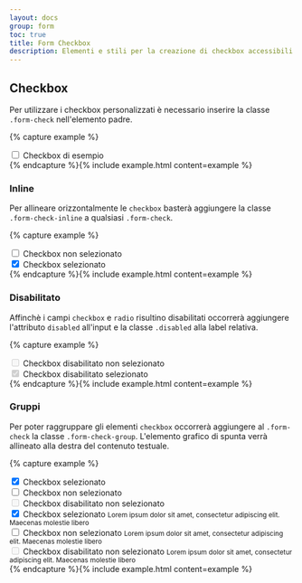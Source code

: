 ```yaml
---
layout: docs
group: form
toc: true
title: Form Checkbox
description: Elementi e stili per la creazione di checkbox accessibili.
---
```


## Checkbox

Per utilizzare i checkbox personalizzati è necessario inserire la classe `.form-check` nell'elemento padre.

{% capture example %}
<div>
  <div class="form-check">
    <input id="checkbox1" type="checkbox">
    <label for="checkbox1">Checkbox di esempio</label>
  </div>
</div>
{% endcapture %}{% include example.html content=example %}

### Inline 

Per allineare orizzontalmente le `checkbox` basterà aggiungere la classe `.form-check-inline` a qualsiasi `.form-check`.

{% capture example %}
<div>
  <div class="row">
    <div class="form-check form-check-inline">
      <input id="checkbox2" type="checkbox">
      <label for="checkbox2">Checkbox non selezionato</label>
    </div>
    <div class="form-check form-check-inline">
      <input id="checkbox3" type="checkbox" checked="checked">
      <label for="checkbox3">Checkbox selezionato</label>
    </div>
  </div>
</div>
{% endcapture %}{% include example.html content=example %}

### Disabilitato

Affinchè i campi `checkbox` e `radio` risultino disabilitati occorrerà aggiungere l'attributo `disabled` all'input e la classe `.disabled` alla label relativa.

{% capture example %}
<div>
  <div class="form-check">
    <input id="checkbox4" type="checkbox" disabled>
    <label for="checkbox4" class="disabled">Checkbox disabilitato non selezionato</label>
  </div>
  <div class="form-check">
    <input id="checkbox5" type="checkbox" disabled checked="checked">
    <label for="checkbox5" class="disabled">Checkbox disabilitato selezionato</label>
  </div>
</div>
{% endcapture %}{% include example.html content=example %}

### Gruppi

Per poter raggruppare gli elementi `checkbox` occorrerà aggiungere al `.form-check` la classe `.form-check-group`. L'elemento grafico di spunta verrà allineato alla destra del contenuto testuale.

{% capture example %}
<div>
  <div class="row">
    <div class="col-5">
      <div class="form-check form-check-group">
        <input id="checkbox6" type="checkbox" checked="checked">
        <label for="checkbox6">Checkbox selezionato</label>
      </div>
      <div class="form-check form-check-group">
        <input id="checkbox7" type="checkbox">
        <label for="checkbox7">Checkbox non selezionato</label>
      </div>
      <div class="form-check form-check-group">
        <input id="checkbox8" type="checkbox" disabled="disabled">
        <label for="checkbox8" class="disabled">Checkbox disabilitato non selezionato</label>
      </div>
    </div>
    <div class="col-2"></div>
    <div class="col-5">
      <div class="form-check form-check-group">
        <input id="checkbox9" type="checkbox" aria-labelledby="checkbox9-help" checked="checked">
        <label for="checkbox9">Checkbox selezionato</label>
        <small id="checkbox9-help" class="form-text">Lorem ipsum dolor sit amet, consectetur adipiscing elit. Maecenas molestie libero</small>
      </div>
      <div class="form-check form-check-group">
        <input id="checkbox10" type="checkbox" aria-labelledby="checkbox10-help">
        <label for="checkbox10">Checkbox non selezionato</label>
        <small id="checkbox10-help" class="form-text">Lorem ipsum dolor sit amet, consectetur adipiscing elit. Maecenas molestie libero</small>
      </div>
      <div class="form-check form-check-group">
        <input id="checkbox11" type="checkbox" aria-labelledby="checkbox11-help" disabled="disabled">
        <label for="checkbox11" class="disabled">Checkbox disabilitato non selezionato</label>
        <small id="checkbox11-help" class="form-text">Lorem ipsum dolor sit amet, consectetur adipiscing elit. Maecenas molestie libero</small>
      </div>
    </div>
  </div>
</div>
{% endcapture %}{% include example.html content=example %}
